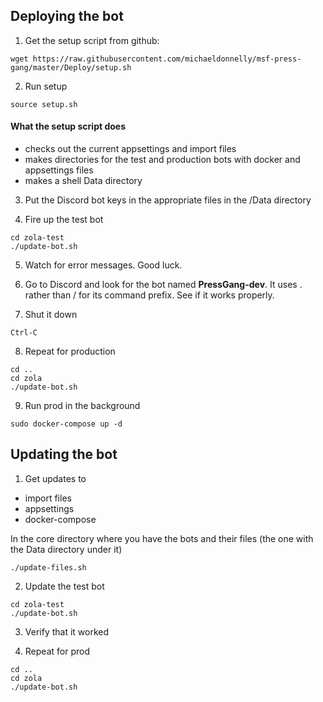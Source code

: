 ## Deploying the bot

1. Get the setup script from github:

```
wget https://raw.githubusercontent.com/michaeldonnelly/msf-press-gang/master/Deploy/setup.sh
```

2. Run setup

```
source setup.sh
```

#### What the setup script does
 - checks out the current appsettings and import files
 - makes directories for the test and production bots with docker and appsettings files
 - makes a shell Data directory

3. Put the Discord bot keys in the appropriate files in the /Data directory

4. Fire up the test bot

```
cd zola-test
./update-bot.sh
```

5. Watch for error messages.  Good luck.  

6. Go to Discord and look for the bot named **PressGang-dev**.  It uses . rather than / for its command prefix.  See if it works properly. 

7. Shut it down

`Ctrl-C`

8. Repeat for production

```
cd ..
cd zola
./update-bot.sh
```

9. Run prod in the background

```
sudo docker-compose up -d
```

## Updating the bot

1. Get updates to 
  - import files 
  - appsettings
  - docker-compose

In the core directory where you have the bots and their files (the one with the Data directory under it)
```
./update-files.sh
```

2. Update the test bot

```
cd zola-test
./update-bot.sh
```

3. Verify that it worked

4. Repeat for prod

```
cd ..
cd zola
./update-bot.sh
```
